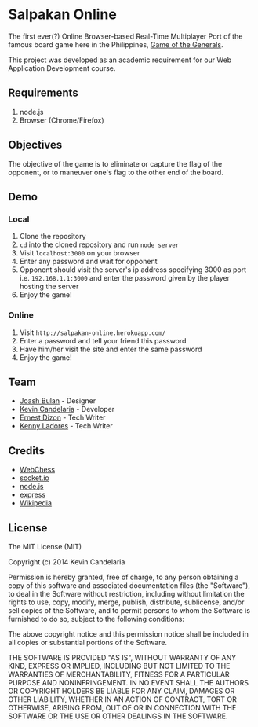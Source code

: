 # Salpakan Online
The first ever(?) Online Browser-based Real-Time Multiplayer Port of the famous board game here in the Philippines, [Game of the Generals](http://en.wikipedia.org/wiki/Game_of_the_Generals).

This project was developed as an academic requirement for our Web Application Development course.

## Requirements
1. node.js
1. Browser (Chrome/Firefox)

## Objectives
The objective of the game is to eliminate or capture the flag of the opponent, or to maneuver one's flag to the other end of the board.

## Demo
### Local
1. Clone the repository
1. `cd` into the cloned repository and run `node server`
1. Visit `localhost:3000` on your browser
1. Enter any password and wait for opponent
1. Opponent should visit the server's ip address specifying 3000 as port i.e. `192.168.1.1:3000` and enter the password given by the player hosting the server
1. Enjoy the game!

### Online
1. Visit `http://salpakan-online.herokuapp.com/`
1. Enter a password and tell your friend this password
1. Have him/her visit the site and enter the same password
1. Enjoy the game!

## Team
- [Joash Bulan](https://www.facebook.com/joeboolean) - Designer
- [Kevin Candelaria](https://github.com/octodoodle) - Developer
- [Ernest Dizon](https://www.facebook.com/ewheng) - Tech Writer
- [Kenny Ladores](https://www.facebook.com/wawadwe007) - Tech Writer

## Credits
- [WebChess](https://github.com/benjaminfisher/Web-Chess)
- [socket.io](https://github.com/LearnBoost/socket.io)
- [node.js](https://github.com/joyent/node)
- [express](https://github.com/visionmedia/express)
- [Wikipedia](http://en.wikipedia.org/wiki/Game_of_the_Generals)

## License
The MIT License (MIT)

Copyright (c) 2014 Kevin Candelaria

Permission is hereby granted, free of charge, to any person obtaining a copy
of this software and associated documentation files (the "Software"), to deal
in the Software without restriction, including without limitation the rights
to use, copy, modify, merge, publish, distribute, sublicense, and/or sell
copies of the Software, and to permit persons to whom the Software is
furnished to do so, subject to the following conditions:

The above copyright notice and this permission notice shall be included in
all copies or substantial portions of the Software.

THE SOFTWARE IS PROVIDED "AS IS", WITHOUT WARRANTY OF ANY KIND, EXPRESS OR
IMPLIED, INCLUDING BUT NOT LIMITED TO THE WARRANTIES OF MERCHANTABILITY,
FITNESS FOR A PARTICULAR PURPOSE AND NONINFRINGEMENT. IN NO EVENT SHALL THE
AUTHORS OR COPYRIGHT HOLDERS BE LIABLE FOR ANY CLAIM, DAMAGES OR OTHER
LIABILITY, WHETHER IN AN ACTION OF CONTRACT, TORT OR OTHERWISE, ARISING FROM,
OUT OF OR IN CONNECTION WITH THE SOFTWARE OR THE USE OR OTHER DEALINGS IN
THE SOFTWARE.
